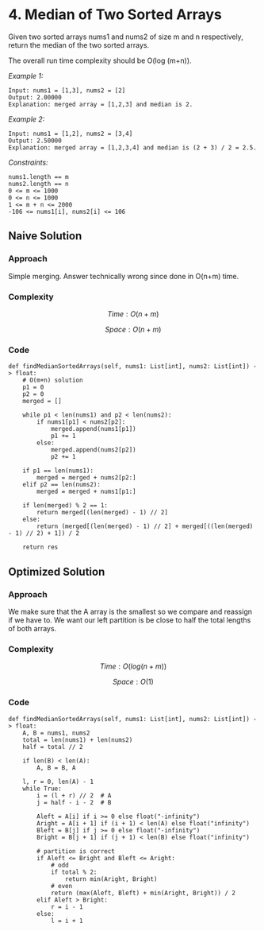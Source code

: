 # 4. Median of Two Sorted Arrays
Given two sorted arrays nums1 and nums2 of size m and n respectively, return the median of the two sorted arrays.

The overall run time complexity should be O(log (m+n)).

*Example 1:*

```
Input: nums1 = [1,3], nums2 = [2]
Output: 2.00000
Explanation: merged array = [1,2,3] and median is 2.
```

*Example 2:*

```
Input: nums1 = [1,2], nums2 = [3,4]
Output: 2.50000
Explanation: merged array = [1,2,3,4] and median is (2 + 3) / 2 = 2.5.
```

*Constraints:*

```
nums1.length == m
nums2.length == n
0 <= m <= 1000
0 <= n <= 1000
1 <= m + n <= 2000
-106 <= nums1[i], nums2[i] <= 106
```

## Naive Solution

### Approach
Simple merging. Answer technically wrong since done in O(n+m) time. 

### Complexity
$$Time: O(n+m)$$

$$Space: O(n+m)$$

### Code
```
def findMedianSortedArrays(self, nums1: List[int], nums2: List[int]) -> float:
    # O(m+n) solution
    p1 = 0
    p2 = 0
    merged = []
    
    while p1 < len(nums1) and p2 < len(nums2):
        if nums1[p1] < nums2[p2]:
            merged.append(nums1[p1])
            p1 += 1
        else:
            merged.append(nums2[p2])
            p2 += 1

    if p1 == len(nums1):
        merged = merged + nums2[p2:]
    elif p2 == len(nums2):
        merged = merged + nums1[p1:]

    if len(merged) % 2 == 1:
        return merged[(len(merged) - 1) // 2]
    else:
        return (merged[(len(merged) - 1) // 2] + merged[((len(merged) - 1) // 2) + 1]) / 2

    return res
```

## Optimized Solution

### Approach
We make sure that the A array is the smallest so we compare and reassign if we have to. We want our left partition is be close to half the total lengths of both arrays.

### Complexity
$$Time: O(log(n+m))$$

$$Space: O(1)$$

### Code
```
def findMedianSortedArrays(self, nums1: List[int], nums2: List[int]) -> float:
    A, B = nums1, nums2
    total = len(nums1) + len(nums2)
    half = total // 2

    if len(B) < len(A):
        A, B = B, A

    l, r = 0, len(A) - 1
    while True:
        i = (l + r) // 2  # A
        j = half - i - 2  # B

        Aleft = A[i] if i >= 0 else float("-infinity")
        Aright = A[i + 1] if (i + 1) < len(A) else float("infinity")
        Bleft = B[j] if j >= 0 else float("-infinity")
        Bright = B[j + 1] if (j + 1) < len(B) else float("infinity")

        # partition is correct
        if Aleft <= Bright and Bleft <= Aright:
            # odd
            if total % 2:
                return min(Aright, Bright)
            # even
            return (max(Aleft, Bleft) + min(Aright, Bright)) / 2
        elif Aleft > Bright:
            r = i - 1
        else:
            l = i + 1
```